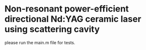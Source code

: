 # Non-resonant power-efficient directional Nd:YAG ceramic laser using scattering cavity
please run the main.m file for tests.
